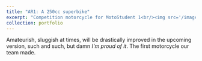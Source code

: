 ```yaml
---
title: "AR1: A 250cc superbike"
excerpt: "Competition motorcycle for MotoStudent 1<br/><img src='/images/500x300.png'>"
collection: portfolio
---
```


Amateurish, sluggish at times, will be drastically improved in the upcoming version, such and such,
but damn *I'm proud of it*. The first motorcycle our team made.